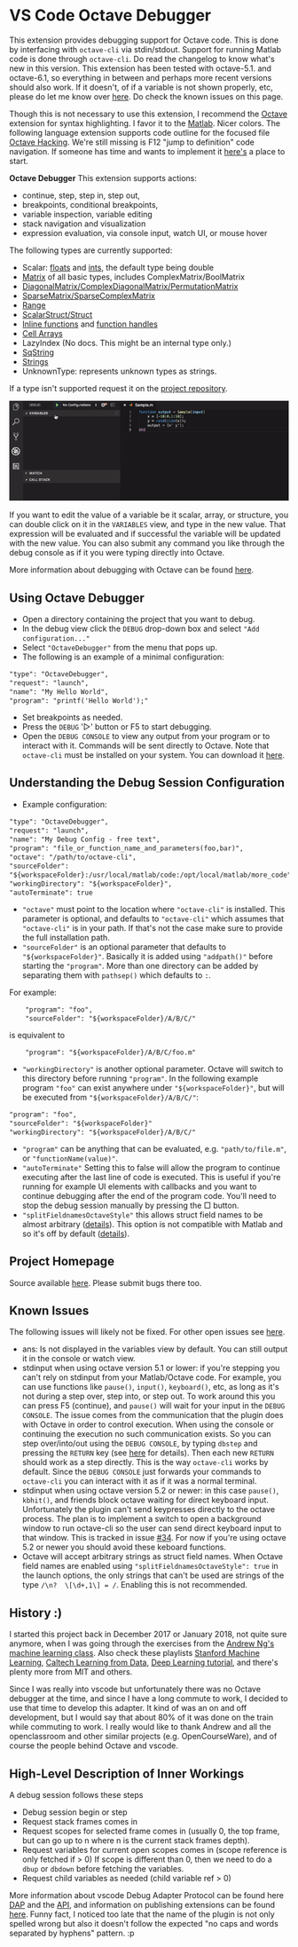 # VS Code Octave Debugger

This extension provides debugging support for Octave code. This is done by interfacing with `octave-cli` via stdin/stdout. Support for running Matlab code is done through `octave-cli`.
Do read the changelog to know what's new in this version. This extension has been tested with octave-5.1. and octave-6.1, so everything in between and perhaps more recent versions should also work. If it doesn't, of if a variable is not shown properly, etc, please do let me know over [here](https://github.com/paulo-fernando-silva/vscOctaveDebugger/issues). Do check the known issues on this page.

Though this is not necessary to use this extension, I recommend the [Octave](https://marketplace.visualstudio.com/items?itemName=toasty-technologies.octave) extension for syntax highlighting. I favor it to the [Matlab](https://marketplace.visualstudio.com/items?itemName=Gimly81.matlab). Nicer colors. The following language extension supports code outline for the focused file [Octave Hacking](https://marketplace.visualstudio.com/items?itemName=apjanke.octave-hacking). We're still missing is F12 "jump to definition" code navigation. If someone has time and wants to implement it [here's](https://code.visualstudio.com/docs/editor/editingevolved#_go-to-definition) a place to start.


**Octave Debugger**
This extension supports actions:
 * continue, step, step in, step out,
 * breakpoints, conditional breakpoints,
 * variable inspection, variable editing
 * stack navigation and visualization
 * expression evaluation, via console input, watch UI, or mouse hover

The following types are currently supported:
 * Scalar: [floats](https://octave.org/doc/v5.1.0/Single-Precision-Data-Types.html) and [ints](https://octave.org/doc/v5.1.0/Integer-Data-Types.html), the default type being double
 * [Matrix](https://octave.org/doc/v5.1.0/Matrices.html) of all basic types, includes ComplexMatrix/BoolMatrix
 * [DiagonalMatrix/ComplexDiagonalMatrix/PermutationMatrix](https://octave.org/doc/v5.1.0/Diagonal-and-Permutation-Matrices.html)
 * [SparseMatrix/SparseComplexMatrix](https://octave.org/doc/v5.1.0/Sparse-Matrices.html)
 * [Range](https://octave.org/doc/v5.1.0/Ranges.html)
 * [ScalarStruct/Struct](https://octave.org/doc/v5.1.0/Structures.html)
 * [Inline functions](https://octave.org/doc/v5.1.0/Inline-Functions.html) and [function handles](https://octave.org/doc/v5.1.0/Function-Handles.html)
 * [Cell Arrays](https://octave.org/doc/v5.1.0/Cell-Arrays.html)
 * LazyIndex (No docs. This might be an internal type only.)
 * [SqString](https://octave.org/doc/v5.1.0/Escape-Sequences-in-String-Constants.html#Escape-Sequences-in-String-Constants)
 * [Strings](https://octave.org/doc/v5.1.0/Strings.html)
 * UnknownType: represents unknown types as strings.

If a type isn't supported request it on the [project repository](https://github.com/paulo-fernando-silva/vscOctaveDebugger.git).

![Demo](images/OctaveDebugger.gif)


If you want to edit the value of a variable be it scalar, array, or structure, you can double click on it in the `VARIABLES` view, and type in the new value.
That expression will be evaluated and if successful the variable will be updated with the new value.
You can also submit any command you like through the debug console as if it you were typing directly into Octave.

More information about debugging with Octave can be found
[here](https://octave.org/doc/v5.1.0/Debugging.html).


## Using Octave Debugger

* Open a directory containing the project that you want to debug.
* In the debug view click the `DEBUG` drop-down box and select `"Add configuration..."`
* Select `"OctaveDebugger"` from the menu that pops up.
* The following is an example of a minimal configuration:

>
    "type": "OctaveDebugger",
    "request": "launch",
    "name": "My Hello World",
    "program": "printf('Hello World');"

* Set breakpoints as needed.
* Press the `DEBUG` '▷' button or F5 to start debugging.
* Open the `DEBUG CONSOLE` to view any output from your program or to interact with it. Commands will be sent directly to Octave.
Note that `octave-cli` must be installed on your system. You can download it [here](https://www.gnu.org/software/octave/download.html).

## Understanding the Debug Session Configuration

* Example configuration:

>
    "type": "OctaveDebugger",
    "request": "launch",
    "name": "My Debug Config - free text",
    "program": "file_or_function_name_and_parameters(foo,bar)",
    "octave": "/path/to/octave-cli",
    "sourceFolder": "${workspaceFolder}:/usr/local/matlab/code:/opt/local/matlab/more_code",
    "workingDirectory": "${workspaceFolder}",
    "autoTerminate": true

* `"octave"` must point to the location where `"octave-cli"` is installed. This parameter is optional, and defaults to `"octave-cli"` which assumes that `"octave-cli"` is in your path. If that's not the case make sure to provide the full installation path.
* `"sourceFolder"` is an optional parameter that defaults to `"${workspaceFolder}"`. Basically it is added using `"addpath()"` before starting the `"program"`. More than one directory can be added by separating them with `pathsep()` which defaults to `:`.

For example:

>
        "program": "foo",
        "sourceFolder": "${workspaceFolder}/A/B/C/"

is equivalent to

>
        "program": "${workspaceFolder}/A/B/C/foo.m"

* `"workingDirectory"` is another optional parameter. Octave will switch to this directory before running `"program"`. In the following example  program `"foo"` can exist anywhere under `"${workspaceFolder}"`, but will be executed from `"${workspaceFolder}/A/B/C/"`:

>
    "program": "foo",
    "sourceFolder": "${workspaceFolder}"
    "workingDirectory": "${workspaceFolder}/A/B/C/"

* `"program"` can be anything that can be evaluated, e.g. `"path/to/file.m"`, or `"functionName(value)"`.
* `"autoTerminate"` Setting this to false will allow the program to continue executing after the last line of code is executed. This is useful if you're running for example UI elements with callbacks and you want to continue debugging after the end of the program code. You'll need to stop the debug session manually by pressing the □ button.
* `"splitFieldnamesOctaveStyle"` this allows struct field names to be almost arbitrary ([details](https://octave.org/doc/v5.1.0/Creating-Structures.html)). This option is not compatible with Matlab and so it's off by default ([details](https://www.mathworks.com/help/matlab/matlab_prog/generate-field-names-from-variables.html)).

## Project Homepage
Source available [here](https://github.com/paulo-fernando-silva/vscOctaveDebugger.git).
Please submit bugs there too.


## Known Issues

The following issues will likely not be fixed. For other open issues see [here](https://github.com/paulo-fernando-silva/vscOctaveDebugger/issues).

* ans: Is not displayed in the variables view by default. You can still output it in the console or watch view.
* stdinput when using octave version 5.1 or lower: if you're stepping you can't rely on stdinput from your Matlab/Octave code. For example, you can use functions like `pause()`, `input()`, `keyboard()`, etc, as long as it's not during a step over, step into, or step out. To work around this you can press F5 (continue), and `pause()` will wait for your input in the `DEBUG CONSOLE`. The issue comes from the communication that the plugin does with Octave in order to control execution. When using the console or continuing the execution no such communication exists. So you can step over/into/out using the `DEBUG CONSOLE`, by typing `dbstep` and pressing the `RETURN` key (see [here](https://octave.org/doc/v5.1.0/Debug-Mode.html) for details). Then each new `RETURN` should work as a step directly. This is the way `octave-cli` works by default. Since the `DEBUG CONSOLE` just forwards your commands to `octave-cli` you can interact with it as if it was a normal terminal.
* stdinput when using octave version 5.2 or newer: in this case `pause()`, `kbhit()`, and friends block octave waiting for direct keyboard input. Unfortunately the plugin can't send keypresses directly to the octave process. The plan is to implement a switch to open a background window to run octave-cli so the user can send direct keyboard input to that window. This is tracked in issue [#34](https://github.com/paulo-fernando-silva/vscOctaveDebugger/issues/34). For now if you're using octave 5.2 or newer you should avoid these keboard functions.
* Octave will accept arbitrary strings as struct field names. When Octave field names are enabled using `"splitFieldnamesOctaveStyle": true` in the launch options, the only strings that can't be used are strings of the type `/\n?  \[\d+,1\] = /`. Enabling this is not recommended.


## History :)

I started this project back in December 2017 or January 2018, not quite sure anymore, when I was going through the exercises from the [Andrew Ng's machine learning class](http://openclassroom.stanford.edu/MainFolder/CoursePage.php?course=MachineLearning).
Also check these playlists [Stanford Machine Learning](https://www.youtube.com/watch?v=UzxYlbK2c7E&list=PLA89DCFA6ADACE599), [Caltech Learning from Data](https://www.youtube.com/watch?v=VeKeFIepJBU&list=PLCA2C1469EA777F9A), [Deep Learning tutorial](http://ufldl.stanford.edu/tutorial/), and there's plenty more from MIT and others.

Since I was really into vscode but unfortunately there was no Octave debugger at the time, and since I have a long commute to work, I decided to use that time to develop this adapter.
It kind of was an on and off development, but I would say that about 80% of it was done on the train while commuting to work. I really would like to thank Andrew and all the openclassroom and other similar projects (e.g. OpenCourseWare), and of course the people behind Octave and vscode.

## High-Level Description of Inner Workings

A debug session follows these steps
 * Debug session begin or step
 * Request stack frames comes in
 * Request scopes for selected frame comes in (usually 0, the top frame, but can go up to n where n is the current stack frames depth).
 * Request variables for current open scopes comes in (scope reference is only fetched if > 0) If scope is different than 0, then we need to do a `dbup` or `dbdown` before fetching the variables.
 * Request child variables as needed (child variable ref > 0)

More information about vscode Debug Adapter Protocol can be found here [DAP](https://microsoft.github.io/debug-adapter-protocol/overview) and the [API](https://code.visualstudio.com/docs/extensionAPI/api-debugging), and information on publishing extensions can be found [here](https://code.visualstudio.com/docs/extensions/publish-extension#_publishers-and-personal-access-tokens).
Funny fact, I noticed too late that the name of the plugin is not only spelled wrong but also it doesn't follow the expected "no caps and words separated by hyphens" pattern. :p